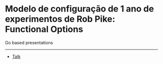 # Modelo de configuração de 1 ano de experimentos de Rob Pike: Functional Options

Go based presentations
 - - - - - - - - - - - 
* [Talk](https://talks.godoc.org/github.com/airtonGit/talk-modelo-config-rob-pike/principal.slide)

